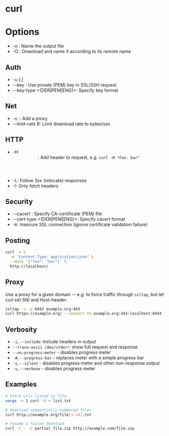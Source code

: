# curl

# Options

* -o <name>: Name the output file
* -O <remote>: Download <remote> and name it according to its remote name


## Auth

* -u <username>[:<password>]
* --key <file>: Use private (PEM) key in SSL/SSH request
* --key-type <(DER|PEM|ENG)>: Specify key format

## Net

* -x <host>:<port>: Add a proxy
* --limit-rate <num>B: Limit download rate to <num> bytes/sec


## HTTP

* -H <header>: Add header to request, e.g. `curl -H "Foo: bar"`
* -L: Follow 3xx (relocate) responses
* -I: Only fetch headers


## Security

* --cacert <file>: Specify CA-certificate (PEM) file
* --cert-type <(DER|PEM|ENG)>: Specify cacert format
* -k: Insecure SSL connection (ignore certificate validation failure)


## Posting

```bash
curl -v \
  -H "Content-Type: application/json" \
  --data '{"foo": "bar"}' \
  http://localhost/
```


## Proxy

Use a proxy for a given domain -- e.g. to force traffic through `ssltap`, but
let curl set SNI and Host-header.

```bash
ssltap -s -p 8443 example.org:443
curl https://example.org/ --connect-to example.org:443:localhost:8443
```


## Verbosity

* `-i`, `--include`: Include headers in output
* `--trace-ascii /dev/stderr`: show full request and response
* `--no-progress-meter` - disables progress meter
* `-#`, `--progress-bar` - replaces meter with a simple progress bar
* `-s`, `--silent` - disables progress meter and other non-response output
* `-v`, `--verbose` - disables progress meter


## Examples

```bash
# Fetch urls listed in file
xargs -n 1 curl -O < list.txt

# download sequentially numbered files
curl http://example.org/file[1-24].txt

# resume a failed download
curl -C - -o partial_file.zip http://example.com/file.zip
```
